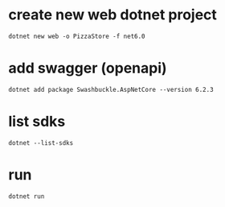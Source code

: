 ﻿# create new web dotnet project
```shell
dotnet new web -o PizzaStore -f net6.0
```

# add swagger (openapi)
```shell
dotnet add package Swashbuckle.AspNetCore --version 6.2.3
```

# list sdks
```shell
dotnet --list-sdks
```

# run
```shell
dotnet run
```
